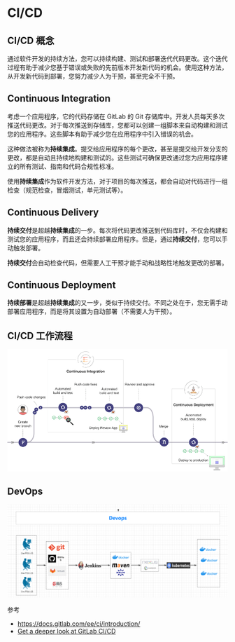 # CI/CD

## CI/CD 概念

通过软件开发的持续方法，您可以持续构建、测试和部署迭代代码更改。这个迭代过程有助于减少您基于错误或失败的先前版本开发新代码的机会。使用这种方法，从开发新代码到部署，您努力减少人为干预，甚至完全不干预。

## Continuous Integration

考虑一个应用程序，它的代码存储在 GitLab 的 Git 存储库中。开发人员每天多次推送代码更改。对于每次推送到存储库，您都可以创建一组脚本来自动构建和测试您的应用程序。这些脚本有助于减少您在应用程序中引入错误的机会。

这种做法被称为**持续集成**。提交给应用程序的每个更改，甚至是提交给开发分支的更改，都是自动且持续地构建和测试的。这些测试可确保更改通过您为应用程序建立的所有测试、指南和代码合规性标准。

使用**持续集成**作为软件开发方法，对于项目的每次推送，都会自动对代码进行一组检查（规范检查，冒烟测试，单元测试等）。

## Continuous Delivery

**持续交付**是超越**持续集成**的一步。每次将代码更改推送到代码库时，不仅会构建和测试您的应用程序，而且还会持续部署应用程序。但是，通过**持续交付**，您可以手动触发部署。

**持续交付**会自动检查代码，但需要人工干预才能手动和战略性地触发更改的部署。

## Continuous Deployment

**持续部署**是超越**持续集成**的又一步，类似于持续交付。不同之处在于，您无需手动部署应用程序，而是将其设置为自动部署（不需要人为干预）。

## CI/CD 工作流程

![CICD-Workflow](../static/image/gitlab_workflow_example.png)

## DevOps

![devops-arch](../static/image/devops-arch.png)

参考

- https://docs.gitlab.com/ee/ci/introduction/
- [Get a deeper look at GitLab CI/CD](https://youtu.be/l5705U8s_nQ?t=369)
